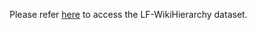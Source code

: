 Please refer [here](https://drive.google.com/file/d/1S0_p_HTCEU15BnrJaT3gCGsCdkZRK8dp/view?usp=drive_link) to access the LF-WikiHierarchy dataset.